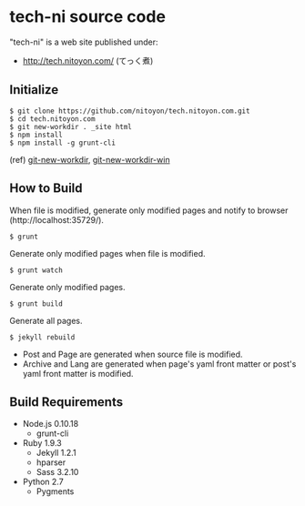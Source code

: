 tech-ni source code
===================

"tech-ni" is a web site published under:

  - http://tech.nitoyon.com/ (てっく煮)


Initialize
----------

    $ git clone https://github.com/nitoyon/tech.nitoyon.com.git
    $ cd tech.nitoyon.com
    $ git new-workdir . _site html
    $ npm install
    $ npm install -g grunt-cli

(ref) [git-new-workdir](https://github.com/git/git/blob/master/contrib/workdir/git-new-workdir), [git-new-workdir-win](https://github.com/dansmith65/git/blob/master/contrib/workdir/git-new-workdir-win)


How to Build
------------

When file is modified, generate only modified pages and notify to browser (http://localhost:35729/).

    $ grunt

Generate only modified pages when file is modified.

    $ grunt watch

Generate only modified pages.

    $ grunt build

Generate all pages.

    $ jekyll rebuild

* Post and Page are generated when source file is modified.
* Archive and Lang are generated when page's yaml front matter or post's yaml front matter is modified.


Build Requirements
------------------

* Node.js 0.10.18
  * grunt-cli
* Ruby 1.9.3
  * Jekyll 1.2.1
  * hparser
  * Sass 3.2.10
* Python 2.7
  * Pygments
